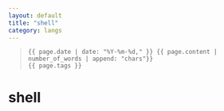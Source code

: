 ```yaml
---
layout: default
title: "shell"
category: langs
---
```


>     {{ page.date | date: "%Y-%m-%d," }} {{ page.content | number_of_words | append: "chars"}}
>     {{ page.tags }}

# shell

